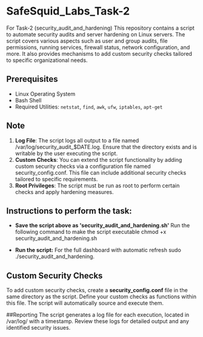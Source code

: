 # SafeSquid_Labs_Task-2
For Task-2 (security_audit_and_hardening)
This repository contains a script to automate security audits and server hardening on Linux servers. The script covers various aspects such as user and group audits, file permissions, running services, firewall status, network configuration, and more. It also provides mechanisms to add custom security checks tailored to specific organizational needs.


## Prerequisites
- Linux Operating System
- Bash Shell
- Required Utilities: `netstat`, `find`, `awk`, `ufw`, `iptables`, `apt-get`


## Note

1. **Log File**: The script logs all output to a file named /var/log/security_audit_$DATE.log. Ensure that the directory exists and is writable by the user executing the script.
2. **Custom Checks**: You can extend the script functionality by adding custom security checks via a configuration file named security_config.conf. This file can include additional security checks tailored to specific requirements.
3. **Root Privileges**: The script must be run as root to perform certain checks and apply hardening measures.


## Instructions to perform the task:

- **Save the script above as 'security_audit_and_hardening.sh'**
Run the following command to make the script executable
         chmod +x security_audit_and_hardening.sh

- **Run the script:**
For the full dashboard with automatic refresh
  sudo ./security_audit_and_hardening.

## Custom Security Checks
To add custom security checks, create a **security_config.conf** file in the same directory as the script. 
Define your custom checks as functions within this file. 
The script will automatically source and execute them.


##Reporting
The script generates a log file for each execution, located in /var/log/ with a timestamp. Review these logs for detailed output and any identified security issues.
